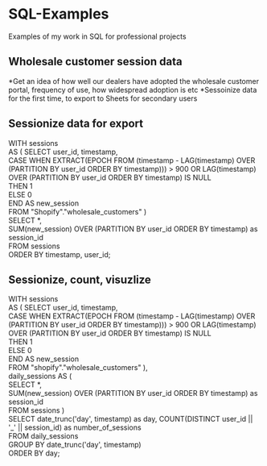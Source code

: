 # SQL-Examples
Examples of my work in SQL for professional projects

## Wholesale customer session data
*Get an idea of how well our dealers have adopted the wholesale customer portal, frequency of use, how widespread adoption is etc
*Sessoinize data for the first time, to export to Sheets for secondary users

## Sessionize data for export
WITH sessions<br> AS (
  SELECT
	user_id,
	timestamp,
	<br>CASE
  	WHEN EXTRACT(EPOCH FROM (timestamp - LAG(timestamp) OVER (PARTITION BY user_id ORDER BY timestamp))) > 900
  	OR LAG(timestamp) OVER (PARTITION BY user_id ORDER BY timestamp) IS NULL
  	<br>THEN 1
  	<br>ELSE 0
	<br>END AS new_session
  <br>FROM "Shopify"."wholesale_customers"
)
<br>SELECT
  *,
  <br>SUM(new_session) OVER (PARTITION BY user_id ORDER BY timestamp) as session_id
<br>FROM sessions
<br>ORDER BY timestamp, user_id;


## Sessionize, count, visuzlize
WITH sessions <br>AS (
  SELECT
	user_id,
	timestamp,
	<br>CASE
  	WHEN EXTRACT(EPOCH FROM (timestamp - LAG(timestamp) OVER (PARTITION BY user_id ORDER BY timestamp))) > 900
  	OR LAG(timestamp) OVER (PARTITION BY user_id ORDER BY timestamp) IS NULL
  	<br>THEN 1
  	<br>ELSE 0
	<br>END AS new_session
  <br>FROM "shopify"."wholesale_customers"
),
<br>daily_sessions AS (
  <br>SELECT
	*,
	<br>SUM(new_session) OVER (PARTITION BY user_id ORDER BY timestamp) as session_id
  <br>FROM sessions
)
<br>SELECT
  date_trunc('day', timestamp) as day,
  COUNT(DISTINCT user_id || '_' || session_id) as number_of_sessions
<br>FROM daily_sessions
<br>GROUP BY date_trunc('day', timestamp)
<br>ORDER BY day;


